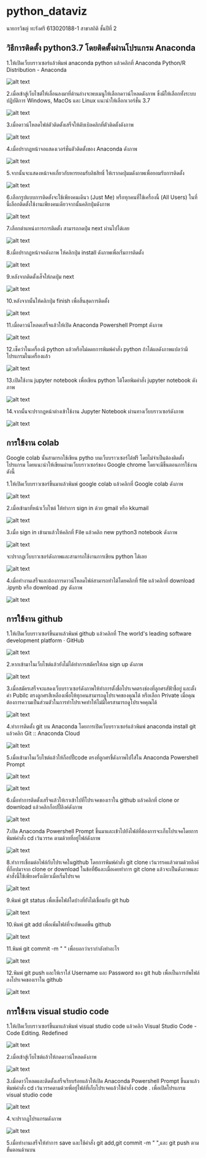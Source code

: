 # python_dataviz

นายกรวิชญ์ ทะรังศรี 613020188-1 
สาขาสถิติ ชั้นปีที่ 2

## **วิธีการติดตั้ง python3.7 โดยติดตั้งผ่านโปรแกรม Anaconda**
1.ให้เปิดเว็บบราวเซอร์แล้วพิมพ์ anaconda python แล้วคลิกที่ Anaconda Python/R Distribution - Anaconda

![alt text](A001.jpg)

2.เมื่อเข้าสู่เว็บไซต์ให้เลื่อนลงมาที่ด้านล่างจะพบเมนูให้เลือกดาวน์โหลดดังภาพ ซึ่งมีให้เลือกทั้งระบบปฎิบัติการ Windows, MacOs และ Linux แนะนำให้เลือกเวอร์ชั่น 3.7

![alt text](A002.png)

3.เมื่อดาวน์โหลดไฟล์ตัวติดตั้งเสร็จให้ดับเบิลคลิกที่ตัวติดตั้งดังภาพ

![alt text](A003.jpg)

4.เมื่อปรากฎหน้าจอแสดงเวอร์ชั่นตัวติดตั้งของ Anaconda ดังภาพ

![alt text](A004.jpg)

5.จากนั้นจะแสดงหน้าจอเกี่ยวกับหารยอมรับลิชสิทธิ์ ให้เรากดปุ่มมดังถาพเพื่อยอมรับการติดตั้ง

![alt text](A005.jpg)

6.เลือกรูปแบบการติดตั้งจะใช้เพียงคนเดีนว (Just Me) หรือทุกคนที่ใช้เครื่องนี้ (All Users) ในที่นี้เลือกติดตั้งใช้งานเพียงคนเดียวจากนั้นคลิกปุ่มดังภาพ

![alt text](A006.jpg)

7.เลือกตำแหน่งการการติดตั้ง สามารถกดปุ่ม next ผ่านไปได้เลย

![alt text](A007.jpg)

8.เมื่อปรากฏหน้าจอดังภาพ ให้คลิกปุ่ม install ดังภาพเพื่อเริ่มการติดตั้ง

![alt text](A008.jpg)

9.หลังจากติดตั้งเส็จให้กดปุ่ม next

![alt text](A009.jpg)

10.หลังจากนั้นให้คลิกปุ่ม finish เพื่อสิ้นสุดการติดตั้ง

![alt text](A010.jpg)

11.เมื่อดาวน์โหลดเสร็จแล้วให้เปิด Anaconda Powershell Prompt ดังภาพ

![alt text](A011.png)

12.เช็คว่าในเครื่องมี python แล้วหรือไม่ดดยการพิมพ์คำสั่ง python ถ้าได้ผลดังภาพแปลว่ามีโปรแกรมในเครื่องแล้ว

![alt text](A012.png)

13.เปิดใช้งาน jupyter notebook เพื่อเขียน python ได้โดยพิมคำสั่ง jupyter notebook ดังภาพ 

![alt text](A013.png)

14.จากนั้นจะปรากฎหน้าต่างเข้าใช้งาน Jupyter Notebook ผ่านทางเว็บบราวเซอร์ดังภาพ

![alt text](A014.png)


## **การใช้งาน colab**

Google colab นั้นสามารถใช้เขียน pytho บนเว็บบราวเซอร์ได้ฟรี โดยไม่จำเป็นต้องติดตั้งโปรแกรม โดยแนะนำให้เขียนผ่านเว็บบราวเซอร์ของ Google chrome โดยจะมีขึ้นตอนการใช้งานดังนี้

1.ให้เปิดเว็บบราวเซอร์ขึ้นมาแล้วพิมพ์ google colab แล้วคลิกที่ Google colab ดังภาพ

![alt text](B001.jpg)

2.เมื่อเข้ามาที่หน้าเว็บไซต์ ให้ทำการ sign in ด้วย gmail หรือ kkumail  

![alt text](B002.jpg)

3.เมื่อ sign in เข้ามาแล้วให้คลิกที่ File แล้วคลิก new python3 notebook ดังภาพ

![alt text](B003.jpg)

จะปรากฏเว็บบาวเซอร์ดังภาพและสามารถใช้งานการเขียน python ได้เลย

![alt text](B004.png)

4.เมื่อทำงานเสร็จและต้องการดาวน์โหลดไฟล์สามารถทำได้โดยคลิกที่ file แล้วคลิกที่ download .ipynb หรือ download .py ดังภาพ

![alt text](B005.jpg)


## **การใช้งาน github**

1.ให้เปิดเว็บบราวเซอร์ขึ้นมาแล้วพิมพ์ github แล้วคลิกที่ The world's leading software development platform · GitHub

![alt text](C001.png)

2.หากเข้ามาในเว็บไซต์แล้วยังไม่ได้ทำการสมัครให้กด sign up ดังภาพ

![alt text](C002.jpg)

3.เมื่อสมัครเสร็จจะแสดงเว็บบราวเซอร์ดังภาพให้ทำการตั้งชื่อโปรเจคตรงช่องที่ลูกศรสัฟ้าชี้อยู่ และตั้งค่า Pubilc ตรงลูกศรสีเหลืองเพื่อให้ทุกคนสามารถดูโปรเจคของคุณได้ หรือเลือก Private เมื่อคุณต้องการความเป็นส่วนตัวในการทำโปรเจคทำให้ไม่มีใครสามารถดูโปรเจคคุณได้

![alt text](C003.jpg)

4.ทำการติดตั้ง git บน Anaconda โดยการเปิดเว็บบราวเซอร์แล้วพิมพ์ anaconda install git แล้วคลิก Git :: Anaconda Cloud

![alt text](C004.jpg)

5.เมื่อเข้ามาในเว็บไซต์แล้วให้ก็อปปี้code ตรงที่ลูกศรชี้ดังภาพไปใส่ใน Anaconda Powershell Prompt 

![alt text](C005.jpg)

![alt text](C006.png)

6.เมื่อทำการติดตั้งเสร็จแล้วให้เราเข้าไปที่โปรเจคของเราใน github แล้วคลิกที่ clone or download แล้วคลิกก็อปปี้ลิงค์ดังภาพ

![alt text](C007.jpg)

7.เปิด Anaconda Powershell Prompt ขึ้นมาและเข้าไปยังไฟล์ที่ต้องการจะเก็บโปรเจคโดยการพิมพ์คำสั่ง cd เว้นวรรค ตามด้วยที่อยู่ไฟล์ดังภาพ

![alt text](C008.png)

8.ทำการเชื่อมต่อไฟล์กับโปรเจคในgithub โดยการพิมพ์คำสั่ง git clone เว้นวรรคแล้วตามด้วยลิงค์ที่ก็อปมาจาก clone or download ในข้อที่6และเมื่อเคยทำการ git clone แล้วจะเป็นดังภาพและคำสั่งนี้ใช้เพียงครั้งเดียวเมื่อเริ่มโปรเจค

![alt text](C009.png)

9.พิมพ์ git status เพื่อเช็คไฟล์ใดบ้างที่ยังไม่เชื่อมกับ git hub

![alt text](C010.png)

10.พิมพ์ git add เพื่อเพิ่มไฟล์ที่จะอัพเดตขึ้น github

![alt text](C011.png)

11.พิมพ์ git commit -m " " เพื่อบอกว่าเรากำลังทำอะไร

![alt text](C012.png)

12.พิมพ์ git push และให้เราใส่ Username และ Password ของ git hub เพื่อเป็นการอัพไฟล์ลงโปรเจคของเราใน github

![alt text](C013.png)

## **การใช้งาน visual studio code**

1.ให้เปิดเว็บบราวเซอร์ขึ้นมาแล้วพิมพ์ visual studio code แล้วคลิก Visual Studio Code - Code Editing. Redefined

![alt text](D001.jpg)

2.เมื่อเข้าสู่เว็บไซต์แล้วให้กดดาวน์โหลดดังภาพ

![alt text](D002.jpg)

3.เมื่อดาว์โหลดและติดตั้งเสร็จเรียบร้อยแล้วให้เปิด Anaconda Powershell Prompt ขึ้นมาแล้วพิมพ์คำสั่ง cd เว้นวรรคตามด้วยพี่อยู่ไฟล์ที่เก็บโปรเจคแล้วใช้คำสั่ง code . เพื่อเปิดโปรแกรม  visual studio code

![alt text](D003.png)

4.จะปรากฏโปรแกรมดังภาพ

![alt text](D004.png)

5.เมื่อทำงานเสร็จให้ทำการ save และใช้คำสั่ง git add,git commit -m " ",และ git push ตามขั้นตอนด้านบน